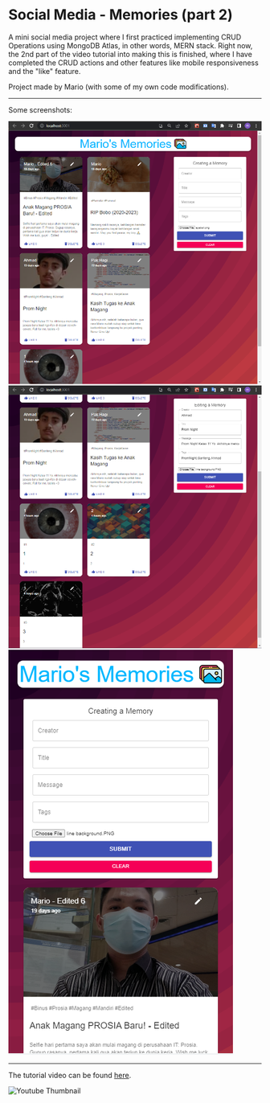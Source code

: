 # Social Media - Memories (part 2)

A mini social media project where I first practiced implementing CRUD Operations using MongoDB Atlas, in other words, MERN stack. Right now, the 2nd part of the video tutorial into making this is finished, where I have completed the CRUD actions and other features like mobile responsiveness and the "like" feature.

Project made by Mario (with some of my own code modifications).

---

Some screenshots:

![Part 1 of the project's screenshots](./screenshot1.PNG)
![Part 2 of the project's screenshots](./screenshot2.PNG)
![Part 3 of the project's screenshots](./screenshot3.PNG)

---

The tutorial video can be found [here](https://www.youtube.com/playlist?list=PL6QREj8te1P7VSwhrMf3D3Xt4V6_SRkhu).

![Youtube Thumbnail](https://i.ytimg.com/vi/ngc9gnGgUdA/hqdefault.jpg?sqp=-oaymwEXCNACELwBSFryq4qpAwkIARUAAIhCGAE=&rs=AOn4CLCi-d1csOrsDAXEafbSkYwXGzMVPg)
